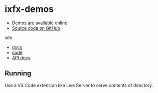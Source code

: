 # ixfx-demos
 
* [Demos are available online](https://clinth.github.io/ixfx-demos/)
* [Source code on GitHub](https://github.com/clinth/ixfx-demos/)

ixfx
* [docs](https://clinth.github.io/ixfx-docs/)
* [code](https://github.com/clinth/ixfx/) 
* [API docs](https://clinth.github.io/ixfx/)

## Running

Use a VS Code extension like Live Server to serve contents of directory.




